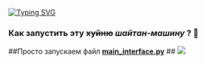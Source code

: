 [![Typing SVG](https://readme-typing-svg.demolab.com?font=Fira+Code&size=35&duration=3500&pause=20&width=442&lines=%D0%9C%D0%BD%D0%B5+%D0%BF%D0%BE%D1%85%D1%83%D0%B9;%D0%9C%D0%BD%D0%B5+%D0%B2%D0%BE%D0%BE%D0%B1%D1%89%D0%B5+%D0%BF%D0%BE%D0%B5%D0%B1%D0%B0%D1%82%D1%8C;%D0%9F%D0%BE%D1%88%D0%B5%D0%BB+%D0%BD%D0%B0%D1%85%D1%83%D0%B9)](https://git.io/typing-svg)
### Как запустить эту ~~хуйню~~ ***шайтан-машину*** ? 🫠

##Просто запускаем файл **[main_interface.py](https://github.com/ashrov/game_guesser/blob/main/client/interface/main_interface.py)** ##
![](/Users/sliwmen/Desktop/21A69D7E-30CD-43EC-8EE5-9A3AB61DA854.jpeg)

